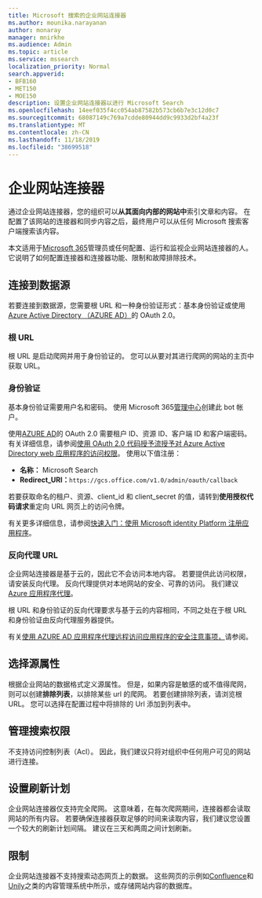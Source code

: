 ```yaml
---
title: Microsoft 搜索的企业网站连接器
ms.author: mounika.narayanan
author: monaray
manager: mnirkhe
ms.audience: Admin
ms.topic: article
ms.service: mssearch
localization_priority: Normal
search.appverid:
- BFB160
- MET150
- MOE150
description: 设置企业网站连接器以进行 Microsoft Search
ms.openlocfilehash: 14eef035f4cc054ab87582b573cb6b7e3c12d0c7
ms.sourcegitcommit: 68087149c769a7cdde80944dd9c9933d2bf4a23f
ms.translationtype: MT
ms.contentlocale: zh-CN
ms.lasthandoff: 11/18/2019
ms.locfileid: "38699518"
---
```

# <a name="enterprise-websites-connector"></a>企业网站连接器

通过企业网站连接器，您的组织可以**从其面向内部的网站中**索引文章和内容。 在配置了该网站的连接器和同步内容之后，最终用户可以从任何 Microsoft 搜索客户端搜索该内容。

本文适用于[Microsoft 365](https://www.microsoft.com/microsoft-365)管理员或任何配置、运行和监视企业网站连接器的人。 它说明了如何配置连接器和连接器功能、限制和故障排除技术。  

## <a name="connect-to-a-data-source"></a>连接到数据源 
若要连接到数据源，您需要根 URL 和一种身份验证形式：基本身份验证或使用[Azure Active Directory （AZURE AD）](https://docs.microsoft.com/azure/active-directory/)的 OAuth 2.0。

### <a name="root-url"></a>根 URL
根 URL 是启动爬网并用于身份验证的。 您可以从要对其进行爬网的网站的主页中获取 URL。

### <a name="authentication"></a>身份验证 
基本身份验证需要用户名和密码。 使用 Microsoft 365[管理中心](https://admin.microsoft.com)创建此 bot 帐户。

使用[AZURE AD](https://docs.microsoft.com/azure/active-directory/)的 OAuth 2.0 需要租户 ID、资源 ID、客户端 ID 和客户端密码。
有关详细信息，请参阅[使用 OAuth 2.0 代码授予流授予对 Azure Active Directory web 应用程序的访问权限](https://docs.microsoft.com/azure/active-directory/develop/v1-protocols-oauth-code)。 使用以下值注册：
* **名称：** Microsoft Search
* **Redirect_URI：**`https://gcs.office.com/v1.0/admin/oauth/callback`

若要获取命名的租户、资源、client_id 和 client_secret 的值，请转到**使用授权代码请求**重定向 URL 网页上的访问令牌。

有关更多详细信息，请参阅[快速入门：使用 Microsoft identity Platform 注册应用程序](https://docs.microsoft.com/azure/active-directory/develop/quickstart-register-app)。

### <a name="reverse-proxy-url"></a>反向代理 URL 
企业网站连接器是基于云的，因此它不会访问本地内容。 若要提供此访问权限，请安装反向代理。 反向代理提供对本地网站的安全、可靠的访问。 我们建议[Azure 应用程序代理](https://docs.microsoft.com/azure/active-directory/manage-apps/application-proxy)。

根 URL 和身份验证的反向代理要求与基于云的内容相同，不同之处在于根 URL 和身份验证由反向代理服务器提供。

有关[使用 AZURE AD 应用程序代理远程访问应用程序的安全注意事项，](https://docs.microsoft.com/azure/active-directory/manage-apps/application-proxy-security)请参阅。

## <a name="select-the-source-properties"></a>选择源属性 
根据企业网站的数据格式定义源属性。 但是，如果内容是敏感的或不值得爬网，则可以创建**排除列表**，以排除某些 url 的爬网。 若要创建排除列表，请浏览根 URL。 您可以选择在配置过程中将排除的 Url 添加到列表中。

## <a name="manage-search-permissions"></a>管理搜索权限 
不支持访问控制列表（Acl）。 因此，我们建议只将对组织中任何用户可见的网站进行连接。

## <a name="set-the-refresh-schedule"></a>设置刷新计划
企业网站连接器仅支持完全爬网。 这意味着，在每次爬网期间，连接器都会读取网站的所有内容。 若要确保连接器获取足够的时间来读取内容，我们建议您设置一个较大的刷新计划间隔。 建议在三天和两周之间计划刷新。

## <a name="limitations"></a>限制 
企业网站连接器不支持搜索动态网页上的数据。 这些网页的示例如[Confluence](https://www.atlassian.com/software/confluence)和[Unily](https://www.unily.com/)之类的内容管理系统中所示，或存储网站内容的数据库。